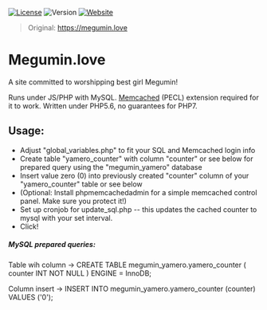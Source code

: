 [![License](https://img.shields.io/badge/License-MPL-blue.svg)](https://github.com/robflop/Megumin/blob/master/LICENSE)
![Version](https://img.shields.io/badge/Version-P.3-blue.svg)
[![Website](https://img.shields.io/website-up-down-green-red/http/shields.io.svg?maxAge=2592000)](https://megumin.love)

>Original: https://megumin.love

# Megumin.love
A site committed to worshipping best girl Megumin!

Runs under JS/PHP with MySQL. [Memcached](https://pecl.php.net/package/memcached) (PECL) extension required for it to work.
Written under PHP5.6, no guarantees for PHP7.

## Usage:
- Adjust "global_variables.php" to fit your SQL and Memcached login info
- Create table "yamero_counter" with column "counter" or see below for prepared query using the "megumin_yamero" database
- Insert value zero (0) into previously created "counter" column of your "yamero_counter" table or see below
- (Optional: Install phpmemcachedadmin for a simple memcached control panel. Make sure you protect it!)
- Set up cronjob for update_sql.php -- this updates the cached counter to mysql with your set interval.
- Click!




##### MySQL prepared queries:

Table wih column -> CREATE TABLE megumin_yamero.yamero_counter ( counter INT NOT NULL ) ENGINE = InnoDB; 

Column insert -> INSERT INTO megumin_yamero.yamero_counter (counter) VALUES ('0');

